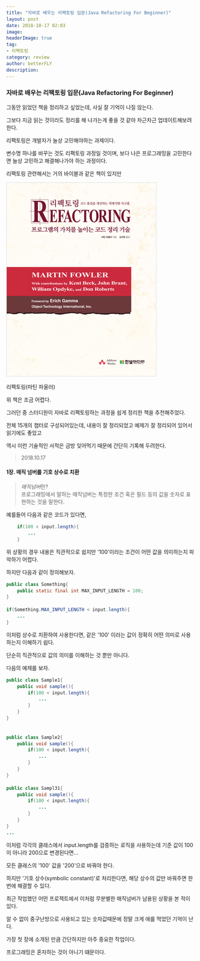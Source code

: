 ```yaml
---
title: "자바로 배우는 리팩토링 입문(Java Refactoring For Beginner)"
layout: post
date: 2018-10-17 02:03
image: 
headerImage: true
tag: 
- 리팩토링
category: review
author: betterFLY
description:
---
```


### 자바로 배우는 리팩토링 입문(Java Refactoring For Beginner)

그동안 읽었던 책을 정리하고 싶었는데, 사실 잘 기억이 나질 않는다.

그보다 지금 읽는 것이라도 정리를 해 나가는게 좋을 것 같아 차근차근 업데이트해보려한다.

리팩토링은 개발자가 늘상 고민해야하는 과제이다.

변수명 하나를 바꾸는 것도 리팩토링 과정일 것이며, 보다 나은 프로그래밍을 고민한다면 늘상 고민하고 해결해나가야 하는 과정이다.

리팩토링 관련해서는 거의 바이블과 같은 책이 있지만

![리팩토링](/assets/images/181017/book_refactoring.jpg)
<figcaption class="caption">리팩토링(마틴 파울러)</figcaption>

위 책은 조금 어렵다.

그러던 중 스터디원이 자바로 리팩토링하는 과정을 쉽게 정리한 책을 추천해주었다.

전체 15개의 챕터로 구성되어있는데, 내용이 잘 정리되었고 예제가 잘 정리되어 있어서 읽기에도 좋았고

역시 이런 기술적인 서적은 금방 잊어먹기 때문에 간단히 기록해 두려한다.

> 2018.10.17

#### 1장. 매직 넘버를 기호 상수로 치환

> *매직넘버*란? <br/> 프로그래밍에서 말하는 매직넘버는 특정한 조건 혹은 필드 등의 값을 숫자로 표현하는 것을 말한다.

예를들어 다음과 같은 코드가 있다면,

~~~java
    if(100 < input.length){
        ...
    }
~~~

위 상황의 경우 내용은 직관적으로 쉽지만 '100'이라는 조건이 어떤 값을 의미하는지 파악하기 어렵다.

하지만 다음과 같이 정의해보자.

~~~java
public class Something{
    public static final int MAX_INPUT_LENGTH = 100;
}

if(Something.MAX_INPUT_LENGTH < input.length){
    ...
}
~~~

이처럼 상수로 치환하여 사용한다면, 같은 '100' 이라는 값이 정확히 어떤 의미로 사용하는지 이해하기 쉽다.

단순히 직관적으로 값의 의미를 이해하는 것 뿐만 아니다.

다음의 예제를 보자.

~~~java
public class Sample1{
    public void sample(){
        if(100 < input.length){
            ...
        }
    }
}


public class Sample2{
    public void sample(){
        if(100 < input.length){
            ...
        }
    }
}

public class Sampl31{
    public void sample(){
        if(100 < input.length){
            ...
        }
    }
}
...
~~~

이처럼 각각의 클래스에서 input.length를 검증하는 로직을 사용하는데 기준 값이 100이 아니라 200으로 변경된다면...

모든 클래스의 '100' 값을 '200'으로 바꿔야 한다.

하지만 '기호 상수(symbolic constant)'로 처리한다면, 해당 상수의 값만 바꿔주면 한번에 해결할 수 있다.

최근 작업했던 어떤 프로젝트에서 이처럼 무분별한 매직넘버가 남용된 상황을 본 적이 있다.

알 수 없이 중구난방으로 사용되고 있는 숫자값때문에 정말 크게 애를 먹었던 기억이 난다.

가장 첫 장에 소개된 만큼 간단하지만 아주 중요한 작업이다.

프로그래밍은 혼자하는 것이 아니기 떄문이다.


